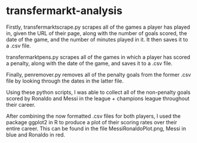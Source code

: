 # transfermarkt-analysis

Firstly, transfermarktscrape.py scrapes all of the games a player has played in, given the URL of their page, 
along with the number of goals scored, the date of the game, and the number of minutes played in it. It then saves 
it to a .csv file.

transfermarktpens.py scrapes all of the games in which a player has scored a penalty, along with the date of the game, 
and saves it to a .csv file.

Finally, penremover.py removes all of the penalty goals from the former .csv file by looking through the dates in the latter file.

Using these python scripts, I was able to collect all of the non-penalty goals scored by Ronaldo and Messi in the 
league + champions league throughout their career.

After combining the now formatted .csv files for both players, I used the package ggplot2 in R to produce a plot 
of their scoring rates over their entire career. This can be found in the file MessiRonaldoPlot.png, Messi in blue and Ronaldo in red.
